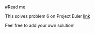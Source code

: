 #Read me

This solves problem 6 on Project Euler [link](https://projecteuler.net/problem=6)

Feel free to add your own solution!
